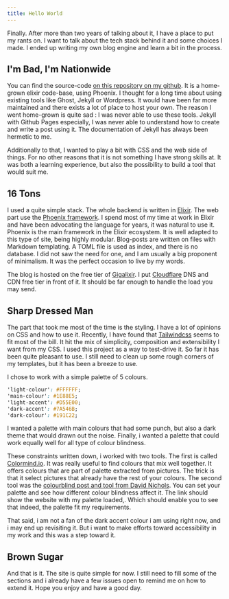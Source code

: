 ```yaml
---
title: Hello World
---
```

Finally. After more than two years of talking about it, I have a place to put my rants on. I want to talk about the tech stack behind it and some choices I made. I ended up writing my own blog engine and learn a bit in the process.
<!--more-->

## I'm Bad, I'm Nationwide

You can find the source-code [on this repository on my github](https://github.com/DianaOlympos/dianao-softwaremaxims). It is a  home-grown elixir code-base, using Phoenix. I thought for a long time about using existing tools like Ghost, Jekyll or Wordpress. It would have been far more maintained and there exists a lot of place to host your own. 
The reason I went home-grown is quite sad : I was never able to use these tools. Jekyll with Github Pages especially, I was never able to understand how to create and write a post using it. The documentation of Jekyll has always been hermetic to me.

Additionally to that, I wanted to play a bit with CSS and the web side of things. For no other reasons that it is not something I have strong skills at. It was both a learning experience, but also the possibility to build a tool that would suit me.

## 16 Tons

I used a quite simple stack. The whole backend  is written in [Elixir](https://elixir-lang.org/). The web part use the [Phoenix framework](https://phoenixframework.org/). I spend most of my time at work in Elixir and have been advocating the language for years, it was natural to use it. Phoenix is the main framework in the Elixir ecosystem. It is well adapted to this type of site, being highly modular.
Blog-posts are written on files with Markdown templating. A TOML file is used as index, and there is no database. I did not saw the need for one, and I am usually a big proponent of minimalism. It was the perfect occasion to live by my words.

The blog is hosted on the free tier of [Gigalixir](https://gigalixir.com/). I put [Cloudflare](https://www.cloudflare.com/) DNS and CDN free tier in front of it. It should be far enough to handle the load you may send.

## Sharp Dressed Man

The part that took me most of the time is the styling. I have a lot of opinions on CSS and how to use it. Recently, I have found that [Tailwindcss](https://tailwindcss.com/) seems to fit most of the bill. It hit the mix of simplicity, composition and extensibility I want from my CSS. I used this project as a way to test-drive it. So far it has been quite pleasant to use. I still need to clean up some rough corners of my templates, but it has been a breeze to use.

I chose to work with a simple palette of 5 colours.

```CSS
'light-colour': #FFFFFF;
'main-colour': #1E88E5;
'light-accent': #D55E00;
'dark-accent': #7A546B;
'dark-colour': #191C22;
```

I wanted a palette with main colours that had some punch, but also a dark theme that would drawn out the noise. Finally, i wanted a palette that could work equally well for all type of colour blindness.

These constraints written down, i worked with two tools. The first is called [Colormind.io](http://colormind.io/bootstrap/). It was really useful to find colours that mix well together. It offers colours that are part of palette extracted from pictures. The trick is that it select pictures that already have the rest of your colours. The second tool was the [colourblind post and tool from David Nichols](https://davidmathlogic.com/colorblind/#%23FFFFFF-%23D55E00-%231E88E5-%237A546B-%23191C22). You can set your palette and see how different colour blindness affect it. The link should show the website with my palette loaded,. Which should enable you to see that indeed, the palette fit my requirements.

That said, i am not a fan of the dark accent colour i am using right now, and i may end up revisiting it. But i want to make efforts toward accessibility in my work and this was a step toward it.

## Brown Sugar

And that is it. The site is quite simple for now. I still need to fill some of the sections and i already have a few issues open to remind me on how to extend it. Hope you enjoy and have a good day.